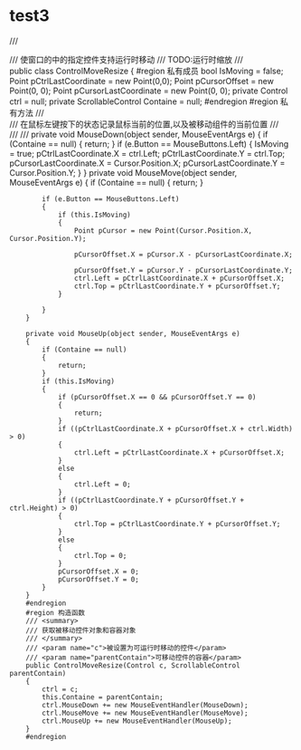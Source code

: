 # test3
/// <summary>
    /// 使窗口的中的指定控件支持运行时移动
    /// TODO:运行时缩放
    /// </summary>
    public class ControlMoveResize
    {
        #region 私有成员
        bool IsMoving = false;
        Point pCtrlLastCoordinate = new Point(0,0);
        Point pCursorOffset = new Point(0, 0);
        Point pCursorLastCoordinate = new Point(0, 0);
        private Control ctrl = null;
        private ScrollableControl Containe = null;
        #endregion
        #region 私有方法
        /// <summary>
        /// 在鼠标左键按下的状态记录鼠标当前的位置,以及被移动组件的当前位置
        /// </summary>
        /// <param name="sender"></param>
        /// <param name="e"></param>
        private void MouseDown(object sender, MouseEventArgs e)
        {
            if (Containe == null)
            {
                return;
            }
            if (e.Button == MouseButtons.Left)
            {
                IsMoving = true;
                pCtrlLastCoordinate.X = ctrl.Left;
                pCtrlLastCoordinate.Y = ctrl.Top;
                pCursorLastCoordinate.X = Cursor.Position.X;
                pCursorLastCoordinate.Y = Cursor.Position.Y;
            }
        }
        private void MouseMove(object sender, MouseEventArgs e)
        {
            if (Containe == null)
            {
                return;
            }
                
            if (e.Button == MouseButtons.Left)
            {
                if (this.IsMoving)
                {
                    Point pCursor = new Point(Cursor.Position.X, Cursor.Position.Y);
                  
                    pCursorOffset.X = pCursor.X - pCursorLastCoordinate.X;
               
                    pCursorOffset.Y = pCursor.Y - pCursorLastCoordinate.Y;
                    ctrl.Left = pCtrlLastCoordinate.X + pCursorOffset.X;
                    ctrl.Top = pCtrlLastCoordinate.Y + pCursorOffset.Y;
                }

            }
        }
 
        private void MouseUp(object sender, MouseEventArgs e)
        {
            if (Containe == null)
            {
                return;
            }
            if (this.IsMoving)
            {
                if (pCursorOffset.X == 0 && pCursorOffset.Y == 0)
                {
                    return;
                }
                if ((pCtrlLastCoordinate.X + pCursorOffset.X + ctrl.Width) > 0)
                {
                    ctrl.Left = pCtrlLastCoordinate.X + pCursorOffset.X;
                }
                else
                {
                    ctrl.Left = 0;
                }
                if ((pCtrlLastCoordinate.Y + pCursorOffset.Y + ctrl.Height) > 0)
                {
                    ctrl.Top = pCtrlLastCoordinate.Y + pCursorOffset.Y;
                }
                else
                {
                    ctrl.Top = 0;
                }
                pCursorOffset.X = 0;
                pCursorOffset.Y = 0;
            }
        }
        #endregion
        #region 构造函数
        /// <summary>
        /// 获取被移动控件对象和容器对象
        /// </summary>
        /// <param name="c">被设置为可运行时移动的控件</param>
        /// <param name="parentContain">可移动控件的容器</param>
        public ControlMoveResize(Control c, ScrollableControl parentContain)
        {
            ctrl = c;
            this.Containe = parentContain;
            ctrl.MouseDown += new MouseEventHandler(MouseDown);
            ctrl.MouseMove += new MouseEventHandler(MouseMove);
            ctrl.MouseUp += new MouseEventHandler(MouseUp);
        }
        #endregion
